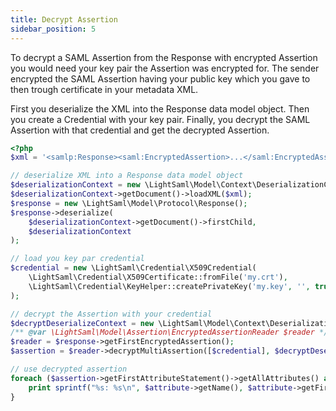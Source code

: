 ```yaml
---
title: Decrypt Assertion
sidebar_position: 5
---
```


To decrypt a SAML Assertion from the Response with encrypted Assertion you would need your key pair the Assertion
was encrypted for. The sender encrypted the SAML Assertion having your public key which you gave to then
trough certificate in your metadata XML.

First you deserialize the XML into the Response data model object. Then you create a Credential with your
key pair. Finally, you decrypt the SAML Assertion with that credential and get the decrypted Assertion.

```php
<?php
$xml = '<samlp:Response><saml:EncryptedAssertion>...</saml:EncryptedAssertion></samlp:Response>';

// deserialize XML into a Response data model object
$deserializationContext = new \LightSaml\Model\Context\DeserializationContext();
$deserializationContext->getDocument()->loadXML($xml);
$response = new \LightSaml\Model\Protocol\Response();
$response->deserialize(
    $deserializationContext->getDocument()->firstChild,
    $deserializationContext
);

// load you key par credential
$credential = new \LightSaml\Credential\X509Credential(
    \LightSaml\Credential\X509Certificate::fromFile('my.crt'),
    \LightSaml\Credential\KeyHelper::createPrivateKey('my.key', '', true)
);

// decrypt the Assertion with your credential
$decryptDeserializeContext = new \LightSaml\Model\Context\DeserializationContext();
/** @var \LightSaml\Model\Assertion\EncryptedAssertionReader $reader */
$reader = $response->getFirstEncryptedAssertion();
$assertion = $reader->decryptMultiAssertion([$credential], $decryptDeserializeContext);

// use decrypted assertion
foreach ($assertion->getFirstAttributeStatement()->getAllAttributes() as $attribute) {
    print sprintf("%s: %s\n", $attribute->getName(), $attribute->getFirstAttributeValue());
}
```
